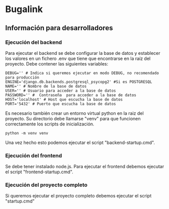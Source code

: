 # Bugalink
## Información para desarrolladores
### Ejecución del backend
Para ejecutar el backend se debe configurar la base de datos y establecer los valores en un fichero .env que tiene que encontrarse en la raíz del proyecto. Debe contener las siguientes variables:
```
DEBUG='' # Indica si queremos ejecutar en modo DEBUG, no recomendado para producción
ENGINE='django.db.backends.postgresql_psycopg2' #Si es POSTGRESQL
NAME='' # Nombre de la base de datos
USER='' # Usuario para acceder a la base de datos
PASSWORD='' #  Contraseña  para acceder a la base de datos
HOST='localhost' # Host que escucha la base de datos
PORT='5432' # Puerto que escucha la base de datos
```

Es necesario también crear un entorno virtual python en la raiz del proyecto. Su directorio debe llamarse "venv" para que funcionen correctamente los scripts de inicialización.
```
python -m venv venv
```
Una vez hecho esto podemos ejecutar el script "backend-startup.cmd".
### Ejecución del frontend
Se debe tener instalado node.js. Para ejecutar el frontend debemos ejecutar el script "frontend-startup.cmd".
### Ejecución del proyecto completo
Si queremos ejecutar el proyecto completo debemos ejecutar el script "startup.cmd"
